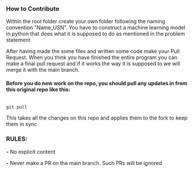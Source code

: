 ### How to Contribute

Within the root folder create your own folder following the naming convention "Name_USN". You have to construct a machine learning model in python that does what it is supposed to do as mentioned in the problem statement

After having made the some files and written some code make your Pull Request. When you think you have finished the entire program you can make a final pull request and if it works the way it is supposed to we will merge it with the main branch.

#### Before you do new work on the repo, you should pull any updates in from this original repo like this:

```

git pull

```

This takes all the changes on this repo and applies them to the fork to keep them in sync

### RULES:

**-** No explicit content

**-** Never make a PR on the main branch. Such PRs will be ignored
